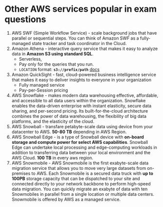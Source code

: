 # Other AWS services popular in exam questions


1. AWS SWF (Simple Workflow Service) -  scale background jobs that have parallel or sequential steps. You can think of Amazon SWF as a fully-managed state tracker and task coordinator in the Cloud.
1. Amazon Athena - interactive query service that makes it easy to analyze data in __Amazon S3 using standard SQL__.
   * Serverless,
   * Pay only for the queries that you run.
   * `LOCATION` format: __`s3://prefix/path`__ [docs](https://docs.aws.amazon.com/athena/latest/ug/tables-location-format.html)
1. Amazon QuickSight - fast, cloud-powered business intelligence service that makes it easy to deliver insights to everyone in your organization
   * Fully managed service
   * Pay-per-Session pricing
1. AWS Snowflake - makes modern data warehousing effective, affordable, and accessible to all data users within the organization. Snowflake enables the data-driven enterprise with instant elasticity, secure data sharing, and per-second pricing. Its built-for-the-cloud architecture combines the power of data warehousing, the flexibility of big data platforms, and the elasticity of the cloud.
1. AWS Snowball - transfare petabyte-scale data using device from your datacenter to AWS. __50-80 TB__ depending in AWS Region.
1. AWS Snowball Edge - is a type of Snowball device with __on-board storage and compute power for select AWS capabilities__. Snowball Edge can undertake local processing and edge-computing workloads in addition to transferring data between your local environment and the AWS Cloud. __100 TB__ in every aws region.
1. AWS Snowmobile - AWS Snowmobile is the first exabyte-scale data migration service that allows you to move very large datasets from on-premises to AWS. Each Snowmobile is a secured data truck with __up to 100PB__ storage capacity that can be dispatched to your site and connected directly to your network backbone to perform high-speed data migration. You can quickly migrate an exabyte of data with ten Snowmobiles in parallel from a single location or multiple data centers. Snowmobile is offered by AWS as a managed service.

